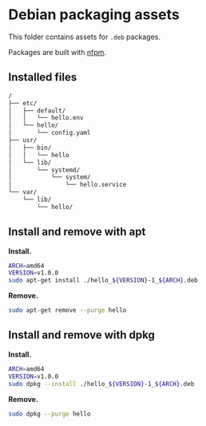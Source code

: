 # Debian packaging assets

This folder contains assets for `.deb` packages.

Packages are built with [nfpm](https://github.com/goreleaser/nfpm).

## Installed files

```txt
/
├── etc/
│   ├── default/
│   │   └── hello.env
│   └── hello/
│       └── config.yaml
├── usr/
│   ├── bin/
│   │   └── hello
│   └── lib/
│       └── systemd/
│           └── system/
│               └── hello.service
└── var/
    └── lib/
        └── hello/
```

## Install and remove with apt

**Install.**

```bash
ARCH=amd64
VERSION=v1.0.0
sudo apt-get install ./hello_${VERSION}-1_${ARCH}.deb
```

**Remove.**

```bash
sudo apt-get remove --purge hello
```

## Install and remove with dpkg

**Install.**

```bash
ARCH=amd64
VERSION=v1.0.0
sudo dpkg --install ./hello_${VERSION}-1_${ARCH}.deb
```

**Remove.**

```bash
sudo dpkg --purge hello
```

